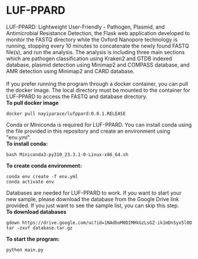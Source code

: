 # LUF-PPARD
LUF-PPARD: Lightweight User-Friendly - Pathogen, Plasmid, and Antimicrobial Resistance Detection, 
the Flask web application developed to monitor the FASTQ directory while the Oxford Nanopore technology is running, stopping every 10 minutes to concatenate the newly found FASTQ file(s), and run the analysis. The analysis is including three main sections which are pathogen classification using Kraken2 and GTDB indexed database, plasmid detection using Minimap2 and COMPASS database, and AMR detection using Minimap2 and CARD database.
<br>
<br>
If you prefer running the program through a docker container, you can pull the docker image. The local directory must be mounted to the container for LUF-PPARD to access the FASTQ and database directory.
<br>
**To pull docker image**
```
docker pull nayiyarace/lufppard:0.0.1.RELEASE
```
Conda or Miniconda is required for LUF-PPARD. You can install conda using the file provided in this repository and create an environment using "env.yml".
<br>
**To install conda:**
```
bash Miniconda3-py310_23.3.1-0-Linux-x86_64.sh
```
**To create conda environment:**
```
conda env create -f env.yml
conda activate env
```
Databases are needed for LUF-PPARD to work. If you want to start your new sample, please download the database from the Google Drive link provided. If you just want to see the sample list, you can skip this step.
<br>
**To download databases**
```
gdown https://drive.google.com/uc?id=1NAdboM0DIMHkGzLsGZ-ik1mDnSyx5l0D
tar -zxvf database.tar.gz
```
**To start the program:**
```
python main.py
```


